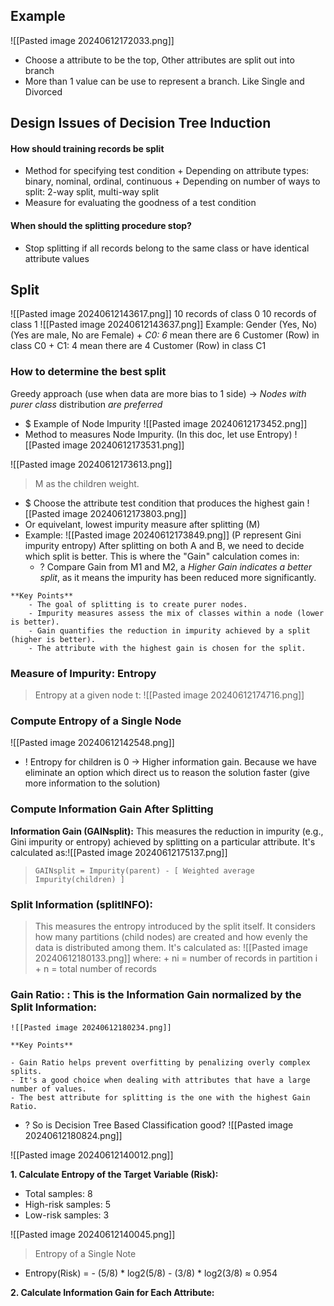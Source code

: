 ## Example
![[Pasted image 20240612172033.png]]
+ Choose a attribute to be the top, Other attributes are split out into branch
+ More than 1 value can be use to represent a branch. Like Single and Divorced  

## Design Issues of Decision Tree Induction
#### How should training records be split
+ Method for specifying test condition
		+ Depending on attribute types: binary, nominal, ordinal, continuous
		+ Depending on number of ways to split: 2-way split, multi-way split
+ Measure for evaluating the goodness of a test condition
#### When should the splitting procedure stop?
+ Stop splitting if all records belong to the same class or have identical attribute values

## Split
![[Pasted image 20240612143617.png]]
	10 records of class 0
	10 records of class 1
	![[Pasted image 20240612143637.png]]
	Example: Gender (Yes, No) (Yes are male, No are Female)
	+ *C0: 6* mean there are 6 Customer (Row) in class C0
	+ C1: 4 mean there are 4 Customer (Row) in class C1

### How to determine the best split
Greedy approach (use when data are more bias to 1 side)
-> *Nodes with purer class* distribution *are preferred*
+ $ Example of Node Impurity
	![[Pasted image 20240612173452.png]]
+ Method to measures Node Impurity. (In this doc, let use Entropy)
	![[Pasted image 20240612173531.png]]

![[Pasted image 20240612173613.png]]
> M as the children weight. 


+ $ Choose the attribute test condition that produces the highest gain 
	![[Pasted image 20240612173803.png]]
+ Or equivelant, lowest impurity measure after splitting (M) 
+ Example: 
	![[Pasted image 20240612173849.png]]
	(P represent Gini impurity entropy)
	After splitting on both A and B, we need to decide which split is better. This is where the "Gain" calculation comes in: 
	+ ? Compare Gain from M1 and M2, a *Higher Gain indicates a better split*, as it means the impurity has been reduced more significantly.
	
```ad-summary
**Key Points**
	- The goal of splitting is to create purer nodes.
	- Impurity measures assess the mix of classes within a node (lower is better).
	- Gain quantifies the reduction in impurity achieved by a split (higher is better).
	- The attribute with the highest gain is chosen for the split.
```

### Measure of Impurity: Entropy
> Entropy at a given node t:
> ![[Pasted image 20240612174716.png]]
### Compute Entropy of a Single Node
![[Pasted image 20240612142548.png]]
+ ! Entropy for children is 0 -> Higher information gain. Because we have eliminate an option which direct us to reason the solution faster (give more information to the solution)

### Compute Information Gain After Splitting
**Information Gain (GAINsplit):** This measures the reduction in impurity (e.g., Gini impurity or entropy) achieved by splitting on a particular attribute. It's calculated as:![[Pasted image 20240612175137.png]]
> `GAINsplit = Impurity(parent) - [ Weighted average Impurity(children) ] `

### Split Information (splitINFO):
> This measures the entropy introduced by the split itself. It considers how many partitions (child nodes) are created and how evenly the data is distributed among them. It's calculated as:
	![[Pasted image 20240612180133.png]]
	where:
	+ ni = number of records in partition i
	+ n = total number of records

### Gain Ratio: **:** This is the Information Gain normalized by the Split Information:
	![[Pasted image 20240612180234.png]]

```ad-summary
**Key Points**

- Gain Ratio helps prevent overfitting by penalizing overly complex splits.
- It's a good choice when dealing with attributes that have a large number of values.
- The best attribute for splitting is the one with the highest Gain Ratio.
```
+ ? So is Decision Tree Based Classification good?
![[Pasted image 20240612180824.png]]






![[Pasted image 20240612140012.png]]

**1. Calculate Entropy of the Target Variable (Risk):**
- Total samples: 8
- High-risk samples: 5
- Low-risk samples: 3

![[Pasted image 20240612140045.png]]
> Entropy of a Single Note
+ Entropy(Risk) = - (5/8) * log2(5/8) - (3/8) * log2(3/8) ≈ 0.954

**2. Calculate Information Gain for Each Attribute:**


